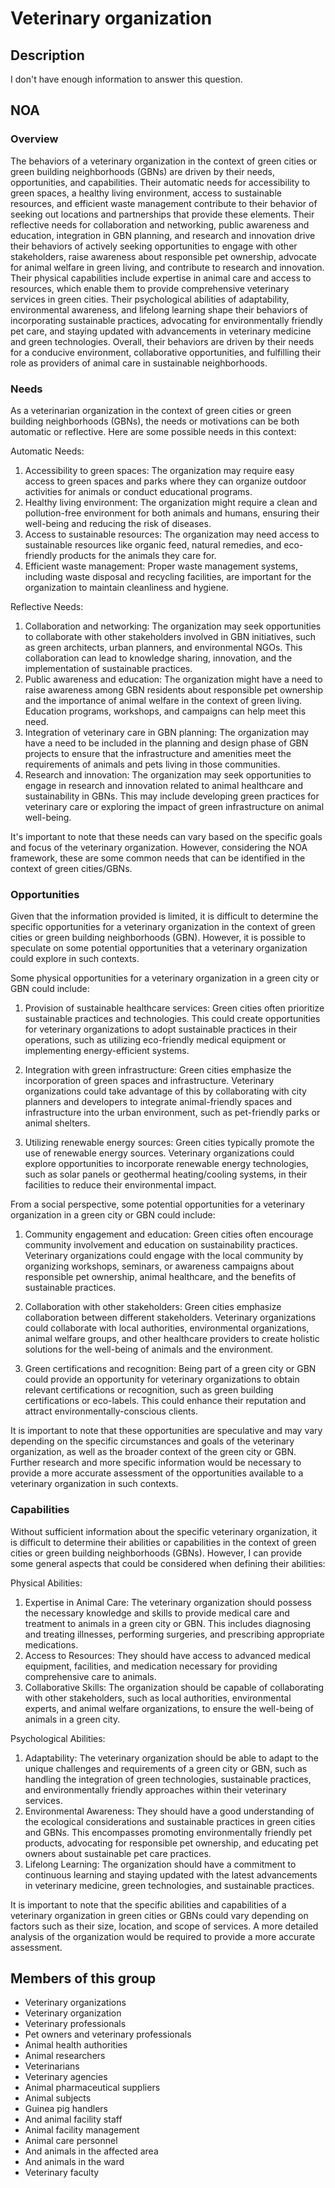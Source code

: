 # Veterinary organization

## Description

I don't have enough information to answer this question.

## NOA

### Overview

The behaviors of a veterinary organization in the context of green cities or green building neighborhoods (GBNs) are driven by their needs, opportunities, and capabilities. Their automatic needs for accessibility to green spaces, a healthy living environment, access to sustainable resources, and efficient waste management contribute to their behavior of seeking out locations and partnerships that provide these elements. Their reflective needs for collaboration and networking, public awareness and education, integration in GBN planning, and research and innovation drive their behaviors of actively seeking opportunities to engage with other stakeholders, raise awareness about responsible pet ownership, advocate for animal welfare in green living, and contribute to research and innovation. Their physical capabilities include expertise in animal care and access to resources, which enable them to provide comprehensive veterinary services in green cities. Their psychological abilities of adaptability, environmental awareness, and lifelong learning shape their behaviors of incorporating sustainable practices, advocating for environmentally friendly pet care, and staying updated with advancements in veterinary medicine and green technologies. Overall, their behaviors are driven by their needs for a conducive environment, collaborative opportunities, and fulfilling their role as providers of animal care in sustainable neighborhoods.

### Needs

As a veterinarian organization in the context of green cities or green building neighborhoods (GBNs), the needs or motivations can be both automatic or reflective. Here are some possible needs in this context:

Automatic Needs:
1. Accessibility to green spaces: The organization may require easy access to green spaces and parks where they can organize outdoor activities for animals or conduct educational programs.
2. Healthy living environment: The organization might require a clean and pollution-free environment for both animals and humans, ensuring their well-being and reducing the risk of diseases.
3. Access to sustainable resources: The organization may need access to sustainable resources like organic feed, natural remedies, and eco-friendly products for the animals they care for.
4. Efficient waste management: Proper waste management systems, including waste disposal and recycling facilities, are important for the organization to maintain cleanliness and hygiene.

Reflective Needs:
1. Collaboration and networking: The organization may seek opportunities to collaborate with other stakeholders involved in GBN initiatives, such as green architects, urban planners, and environmental NGOs. This collaboration can lead to knowledge sharing, innovation, and the implementation of sustainable practices.
2. Public awareness and education: The organization might have a need to raise awareness among GBN residents about responsible pet ownership and the importance of animal welfare in the context of green living. Education programs, workshops, and campaigns can help meet this need.
3. Integration of veterinary care in GBN planning: The organization may have a need to be included in the planning and design phase of GBN projects to ensure that the infrastructure and amenities meet the requirements of animals and pets living in those communities.
4. Research and innovation: The organization may seek opportunities to engage in research and innovation related to animal healthcare and sustainability in GBNs. This may include developing green practices for veterinary care or exploring the impact of green infrastructure on animal well-being.

It's important to note that these needs can vary based on the specific goals and focus of the veterinary organization. However, considering the NOA framework, these are some common needs that can be identified in the context of green cities/GBNs.

### Opportunities

Given that the information provided is limited, it is difficult to determine the specific opportunities for a veterinary organization in the context of green cities or green building neighborhoods (GBN). However, it is possible to speculate on some potential opportunities that a veterinary organization could explore in such contexts.

Some physical opportunities for a veterinary organization in a green city or GBN could include:

1. Provision of sustainable healthcare services: Green cities often prioritize sustainable practices and technologies. This could create opportunities for veterinary organizations to adopt sustainable practices in their operations, such as utilizing eco-friendly medical equipment or implementing energy-efficient systems.

2. Integration with green infrastructure: Green cities emphasize the incorporation of green spaces and infrastructure. Veterinary organizations could take advantage of this by collaborating with city planners and developers to integrate animal-friendly spaces and infrastructure into the urban environment, such as pet-friendly parks or animal shelters.

3. Utilizing renewable energy sources: Green cities typically promote the use of renewable energy sources. Veterinary organizations could explore opportunities to incorporate renewable energy technologies, such as solar panels or geothermal heating/cooling systems, in their facilities to reduce their environmental impact.

From a social perspective, some potential opportunities for a veterinary organization in a green city or GBN could include:

1. Community engagement and education: Green cities often encourage community involvement and education on sustainability practices. Veterinary organizations could engage with the local community by organizing workshops, seminars, or awareness campaigns about responsible pet ownership, animal healthcare, and the benefits of sustainable practices.

2. Collaboration with other stakeholders: Green cities emphasize collaboration between different stakeholders. Veterinary organizations could collaborate with local authorities, environmental organizations, animal welfare groups, and other healthcare providers to create holistic solutions for the well-being of animals and the environment.

3. Green certifications and recognition: Being part of a green city or GBN could provide an opportunity for veterinary organizations to obtain relevant certifications or recognition, such as green building certifications or eco-labels. This could enhance their reputation and attract environmentally-conscious clients.

It is important to note that these opportunities are speculative and may vary depending on the specific circumstances and goals of the veterinary organization, as well as the broader context of the green city or GBN. Further research and more specific information would be necessary to provide a more accurate assessment of the opportunities available to a veterinary organization in such contexts.

### Capabilities

Without sufficient information about the specific veterinary organization, it is difficult to determine their abilities or capabilities in the context of green cities or green building neighborhoods (GBNs). However, I can provide some general aspects that could be considered when defining their abilities:

Physical Abilities:
1. Expertise in Animal Care: The veterinary organization should possess the necessary knowledge and skills to provide medical care and treatment to animals in a green city or GBN. This includes diagnosing and treating illnesses, performing surgeries, and prescribing appropriate medications.
2. Access to Resources: They should have access to advanced medical equipment, facilities, and medication necessary for providing comprehensive care to animals.
3. Collaborative Skills: The organization should be capable of collaborating with other stakeholders, such as local authorities, environmental experts, and animal welfare organizations, to ensure the well-being of animals in a green city.

Psychological Abilities:
1. Adaptability: The veterinary organization should be able to adapt to the unique challenges and requirements of a green city or GBN, such as handling the integration of green technologies, sustainable practices, and environmentally friendly approaches within their veterinary services.
2. Environmental Awareness: They should have a good understanding of the ecological considerations and sustainable practices in green cities and GBNs. This encompasses promoting environmentally friendly pet products, advocating for responsible pet ownership, and educating pet owners about sustainable pet care practices.
3. Lifelong Learning: The organization should have a commitment to continuous learning and staying updated with the latest advancements in veterinary medicine, green technologies, and sustainable practices.

It is important to note that the specific abilities and capabilities of a veterinary organization in green cities or GBNs could vary depending on factors such as their size, location, and scope of services. A more detailed analysis of the organization would be required to provide a more accurate assessment.

## Members of this group

* Veterinary organizations
* Veterinary organization
* Veterinary professionals
* Pet owners and veterinary professionals
* Animal health authorities
* Animal researchers
* Veterinarians
* Veterinary agencies
* Animal pharmaceutical suppliers
* Animal subjects
* Guinea pig handlers
* And animal facility staff
* Animal facility management
* Animal care personnel
* And animals in the affected area
* And animals in the ward
* Veterinary faculty